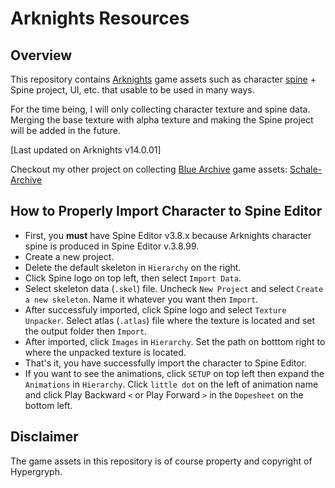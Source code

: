 # Arknights Resources

## Overview

This repository contains [Arknights](https://arknights.global "Arknights") game assets such as character [spine](http://en.esotericsoftware.com/ "Spine 2D") + Spine project, UI, etc. that usable to be used in many ways.

For the time being, I will only collecting character texture and spine data. Merging the base texture with alpha texture and making the Spine project will be added in the future.

[Last updated on Arknights v14.0.01]

Checkout my other project on collecting [Blue Archive](https://bluearchive.nexon.com/home "Visit Blue Archive official website") game assets: [Schale-Archive](https://github.com/kiraio-moe/Schale-Archive "Schale-Archive")

## How to Properly Import Character to Spine Editor

- First, you **must** have Spine Editor v3.8.x because Arknights character spine is produced in Spine Editor v.3.8.99.
- Create a new project.
- Delete the default skeleton in `Hierarchy` on the right.
- Click Spine logo on top left, then select `Import Data`.
- Select skeleton data (`.skel`) file. Uncheck `New Project` and select `Create a new skeleton`. Name it whatever you want then `Import`.
- After successfuly imported, click Spine logo and select `Texture Unpacker`. Select atlas (`.atlas`) file where the texture is located and set the output folder then `Import`.
- After imported, click `Images` in `Hierarchy`. Set the path on botttom right to where the unpacked texture is located.
- That's it, you have successfully import the character to Spine Editor.
- If you want to see the animations, click `SETUP` on top left then expand the `Animations` in `Hierarchy`. Click `little dot` on the left of animation name and click Play Backward `<` or Play Forward `>` in the `Dopesheet` on the bottom left.

## Disclaimer

The game assets in this repository is of course property and copyright of Hypergryph.
